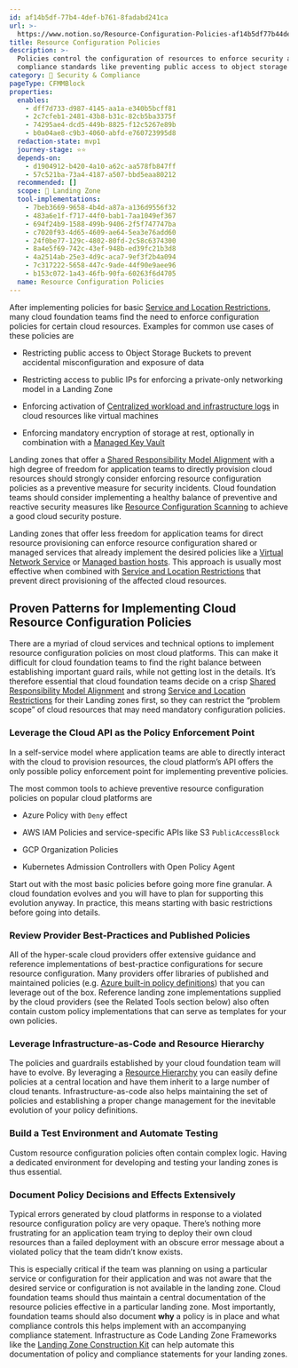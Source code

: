 ```yaml
---
id: af14b5df-77b4-4def-b761-8fadabd241ca
url: >-
  https://www.notion.so/Resource-Configuration-Policies-af14b5df77b44defb7618fadabd241ca
title: Resource Configuration Policies
description: >-
  Policies control the configuration of resources to enforce security and
  compliance standards like preventing public access to object storage buckets.
category: 🔖 Security & Compliance
pageType: CFMMBlock
properties:
  enables:
    - dff7d733-d987-4145-aa1a-e340b5bcff81
    - 2c7cfeb1-2481-43b8-b31c-82cb5ba3375f
    - 74295ae4-dcd5-449b-8825-f12c5267e89b
    - b0a04ae8-c9b3-4060-abfd-e760723995d8
  redaction-state: mvp1
  journey-stage: ⭐️⭐️
  depends-on:
    - d1904912-b420-4a10-a62c-aa578fb847ff
    - 57c521ba-73a4-4187-a507-bbd5eaa80212
  recommended: []
  scope: 🛬 Landing Zone
  tool-implementations:
    - 7beb3669-9658-4b4d-a87a-a136d9556f32
    - 483a6e1f-f717-44f0-bab1-7aa1049ef367
    - 694f24b9-1588-499b-9406-2f5f747747ba
    - c7020f93-4d65-4609-ae64-5ea3e76add60
    - 24f0be77-129c-4802-80fd-2c58c6374300
    - 8a4e5f69-742c-43ef-948b-ed39fc21b3d8
    - 4a2514ab-25e3-4d9c-aca7-9ef3f2b4a094
    - 7c317222-5658-447c-9ade-44f90e9aee96
    - b153c072-1a43-46fb-90fa-60263f6d4705
  name: Resource Configuration Policies
---
```


After implementing policies for basic [Service and Location Restrictions](./service-and-location-restrictions.md), many cloud foundation teams find the need to enforce configuration policies for certain cloud resources. Examples for common use cases of these policies are 

- Restricting public access to Object Storage Buckets to prevent accidental misconfiguration and exposure of data

- Restricting access to public IPs for enforcing a private-only networking model in a Landing Zone

- Enforcing activation of [Centralized workload and infrastructure logs](./centralized-workload-and-infrastructure-logs.md) in cloud resources like virtual machines

- Enforcing mandatory encryption of storage at rest, optionally in combination with a [Managed Key Vault](../service-ecosystem/managed-key-vault.md) 

Landing zones that offer a [Shared Responsibility Model Alignment](./shared-responsibility-model-alignment.md) with a high degree of freedom for application teams to directly provision cloud resources should strongly consider enforcing resource configuration policies as a preventive measure for security incidents. Cloud foundation teams should consider implementing a healthy balance of preventive and reactive security measures like [Resource Configuration Scanning](./resource-configuration-scanning.md) to achieve a good cloud security posture.

Landing zones that offer less freedom for application teams for direct resource provisioning can enforce resource configuration shared or managed services that already implement the desired policies like a [Virtual Network Service](../service-ecosystem/virtual-network-service.md) or [Managed bastion hosts](../service-ecosystem/managed-bastion-hosts.md). This approach is usually most effective when combined with [Service and Location Restrictions](./service-and-location-restrictions.md) that prevent direct provisioning of the affected cloud resources.

## Proven Patterns for Implementing Cloud Resource Configuration Policies

There are a myriad of cloud services and technical options to implement resource configuration policies on most cloud platforms. This can make it difficult for cloud foundation teams to find the right balance between establishing important guard rails, while not getting lost in the details. It’s therefore essential that cloud foundation teams decide on a crisp [Shared Responsibility Model Alignment](./shared-responsibility-model-alignment.md) and strong [Service and Location Restrictions](./service-and-location-restrictions.md) for their Landing zones first, so they can restrict the “problem scope” of cloud resources that may need mandatory configuration policies.

### Leverage the Cloud API as the Policy Enforcement Point

In a self-service model where application teams are able to directly interact with the cloud to provision resources, the cloud platform’s API offers the only possible policy enforcement point for implementing preventive policies.

The most common tools to achieve preventive resource configuration policies on popular cloud platforms are

- Azure Policy with `Deny` effect

- AWS IAM Policies and service-specific APIs like S3 `PublicAccessBlock`

- GCP Organization Policies

- Kubernetes Admission Controllers with Open Policy Agent

Start out with the most basic policies before going more fine granular. A cloud foundation evolves and you will have to plan for supporting this evolution anyway. In practice, this means starting with basic restrictions before going into details.

### Review Provider Best-Practices and Published Policies

All of the hyper-scale cloud providers offer extensive guidance and reference implementations of best-practice configurations for secure resource configuration. Many providers offer libraries of published and maintained policies (e.g. [Azure built-in policy definitions](https://learn.microsoft.com/en-us/azure/governance/policy/samples/built-in-policies)) that you can leverage out of the box. Reference landing zone implementations supplied by the cloud providers (see the Related Tools section below) also often contain custom policy implementations that can serve as templates for your own policies.

### Leverage Infrastructure-as-Code and Resource Hierarchy

The policies and guardrails established by your cloud foundation team will have to evolve. By leveraging a [Resource Hierarchy](../tenant-management/resource-hierarchy.md) you can easily define policies at a central location and have them inherit to a large number of cloud tenants. Infrastructure-as-code also helps maintaining the set of policies and establishing a proper change management for the inevitable evolution of your policy definitions.

### Build a Test Environment and Automate Testing

Custom resource configuration policies often contain complex logic. Having a dedicated environment for developing and testing your landing zones is thus essential. 

### Document Policy Decisions and Effects Extensively

Typical errors generated by cloud platforms in response to a violated resource configuration policy are very opaque. There’s nothing more frustrating for an application team trying to deploy their own cloud resources than a failed deployment with an obscure error message about a violated policy that the team didn’t know exists.

This is especially critical if the team was planning on using a particular service or configuration for their application and was not aware that the desired service or configuration is not available in the landing zone. Cloud foundation teams should thus maintain a central documentation of the resource policies effective in a particular landing zone. Most importantly, foundation teams should also document **why** a policy is in place and what compliance controls this helps implement with an accompanying compliance statement. Infrastructure as Code Landing Zone Frameworks like the [Landing Zone Construction Kit](https://landingzone.meshcloud.io/) can help automate this documentation of policy and compliance statements for your landing zones.

